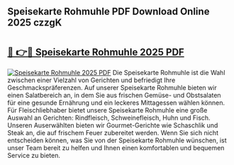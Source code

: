 ## Speisekarte Rohmuhle PDF Download Online 2025 czzgK

# <h2><a href="http://gcari6k.nevu.top/?p=Speisekarte+Rohmuhle">🔗 👉🔴 Speisekarte Rohmuhle 2025 PDF</a></h2>

[![Speisekarte Rohmuhle 2025 PDF](https://i.imgur.com/dBaPXMq.png)](http://gcari6k.nevu.top/?p=Speisekarte+Rohmuhle)
Die Speisekarte Rohmuhle ist die Wahl zwischen einer Vielzahl von Gerichten und befriedigt Ihre Geschmackspräferenzen. Auf unserer Speisekarte Rohmuhle bieten wir einen Salatbereich an, in dem Sie aus frischen Gemüse- und Obstsalaten für eine gesunde Ernährung und ein leckeres Mittagessen wählen können. Für Fleischliebhaber bietet unsere Speisekarte Rohmuhle eine große Auswahl an Gerichten: Rindfleisch, Schweinefleisch, Huhn und Fisch. Unseren Auserwählten bieten wir Gourmet-Gerichte wie Schaschlik und Steak an, die auf frischem Feuer zubereitet werden. Wenn Sie sich nicht entscheiden können, was Sie von der Speisekarte Rohmuhle wünschen, ist unser Team bereit zu helfen und Ihnen einen komfortablen und bequemen Service zu bieten.
